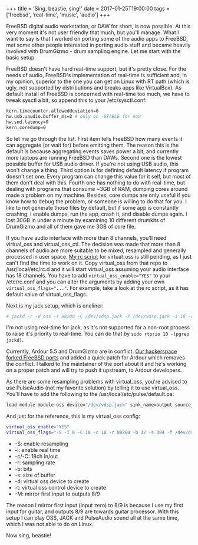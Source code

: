 +++
title = 'Sing, beastie, sing!'
date = 2017-01-25T19:00:00
tags = ['freebsd', 'real-time', 'music', 'audio']
+++


FreeBSD digital audio workstation, or DAW for short, is now possible. At this
very moment it's not user friendly that much, but you'll manage. What I want to
say is that I worked on porting some of the audio apps to FreeBSD, met some
other people interested in porting audio stuff and became heavily involved with
DrumGizmo - drum sampling engine. Let me start with the basic setup.

FreeBSD doesn't have hard real-time support, but it's pretty close. For the
needs of audio, FreeBSD's implementation of real-time is sufficient and, in my
opinion, superior to the one you can get on Linux with RT path (which is ugly,
not supported by distributions and breaks apps like VirtualBox). As default
install of FreeBSD is concerned with real-time too much, we have to tweak sysctl
a bit, so append this to your /etc/sysctl.conf:

```sh
kern.timecounter.alloweddeviation=0
hw.usb.uaudio.buffer_ms=2 # only on -STABLE for now
hw.snd.latency=0
kern.coredump=0
```

So let me go through the list. First item tells FreeBSD how many events it can
aggregate (or wait for) before emitting them. The reason this is the default is
because aggregating events saves power a bit, and currently more laptops are
running FreeBSD than DAWs. Second one is the lowest possible buffer for USB
audio driver. If you're not using USB audio, this won't change a thing. Third
option is for defining default latency if program doesn't set one. Every program
can change this value for it self, but most of them don't deal with this. Fourth
one has nothing to do with real-time, but dealing with programs that consume
~3GB of RAM, dumping cores around made a problem on my machine. Besides, core
dumps are only useful if you know how to debug the problem, or someone is
willing to do that for you. I like to not generate those files by default, but
if some app is constantly crashing, I enable dumps, run the app, crash it, and
disable dumps again. I lost 30GB in under a minute by examining 10 different
drumkits of DrumGizmo and all of them gave me 3GB of core file.

If you have audio interface with more than 8 channels, you'll need virtual_oss
and virtual_oss_ctl. The decision was made that more than 8 channels of audio
are more suitable to be mixed, resampled and generally processed in user space.
[My rc script](https://github.com/mekanix/virtual_oss_rc) for virtual_oss is
still pending, as I just can't find the time to work on it. Copy virtual_oss
from that repo to /usr/local/etc/rc.d and it will start virtual_oss assuming
your audio interface has 18 channels. You have to add `virtual_oss_enable="YES"`
to your /etc/rc.conf and you can alter the arguments by adding your own
`virtual_oss_flags="..."`. For example, take a look at the rc script, as it has
default value of virtual_oss_flags.

Next is my jack setup, which is oneliner:

```sh
# jackd -r -d oss -r 88200 -C /dev/vdsp.jack -P /dev/vdsp.jack -i 18 -o 18
```

I'm not using real-time for jack, as it's not supported for a non-root process
to raise it's priority to real-time. You can do that by
`sudo rtprio 10 -(pgrep jackd)`.

Currently, Ardour 5.5 and DrumGizmo are in conflict.
[Our hackerspace forked FreeBSD ports](https://github.com/tilda-center/freebsd-ports)
and added a quick patch for Ardour which removes the conflict. I talked to the
maintainer of the port about it and he's working on a proper patch and will try
to push it upstream, to Ardour developers.

As there are some resampling problems with virtual_oss, you're advised to use
PulseAudio (not my favorite solution) by telling it to use virtual_oss. You'll
have to add the following to the /usr/local/etc/pulse/default.pa:

```sh
load-module module-oss device="/dev/vdsp.jack" sink_name=output source_name=input
```

And just for the reference, this is my virtual_oss config:

```sh
virtual_oss_enable="YES"
virtual_oss_flags="-S -i 8 -C 18 -c 18 -r 88200 -b 32 -s 384 -f /dev/dsp0 -c 2 -d dsp -c 18 -d vdsp.jack -t vdsp.ctl -M i,0,8,0,0,0 -M i,0,9,0,0,0"
```

* -S: enable resampling
* -i: enable real time
* -c/-C: 18ch in/out
* -r: sampling rate
* -b: bits
* -s: size of buffer
* -d: virtual oss device to create
* -t: virtual oss control device to create
* -M: mirror first input to outputs 8/9

The reason I mirror first input (input zero) to 8/9 is because I use my first
input for guitar, and outputs 8/9 are towards guitar processor. With this setup
I can play OSS, JACK and PulseAudio sound all at the same time, which I was not
able to do on Linux.

Now sing, beastie!
